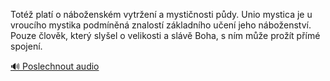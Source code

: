 
Totéž platí o náboženském vytržení a mystičnosti půdy. Unio mystica je u vroucího mystika podmíněná znalostí základního učení jeho náboženství. Pouze člověk, který slyšel o velikosti a slávě Boha, s ním může prožít přímé spojení.

[🔊 Poslechnout audio](/data/7-paragraphs/audio/chapter_37/para_009-Tot-plat-o-nboenskm-vytren-a-mystinosti-p.mp3)
